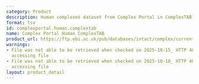 ```yaml
---
category: Product
description: Human complexes dataset from Complex Portal in ComplexTAB format
format: tsv
id: complexportal.human.complextab
name: Complex Portal Human ComplexTAB
product_url: https://ftp.ebi.ac.uk/pub/databases/intact/complex/current/complextab/homo_sapiens.tsv
warnings:
- File was not able to be retrieved when checked on 2025-10-15_ HTTP 404 error when
  accessing file
- File was not able to be retrieved when checked on 2025-10-10_ HTTP 404 error when
  accessing file
layout: product_detail
---
```

